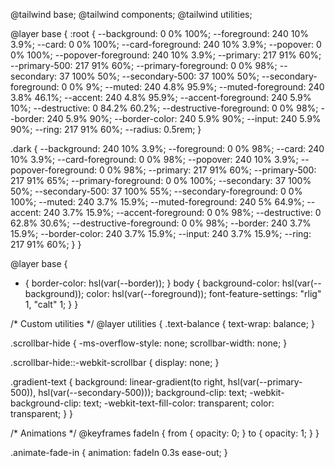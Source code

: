 @tailwind base;
@tailwind components;
@tailwind utilities;

@layer base {
  :root {
    --background: 0 0% 100%;
    --foreground: 240 10% 3.9%;
    --card: 0 0% 100%;
    --card-foreground: 240 10% 3.9%;
    --popover: 0 0% 100%;
    --popover-foreground: 240 10% 3.9%;
    --primary: 217 91% 60%;
    --primary-500: 217 91% 60%;
    --primary-foreground: 0 0% 98%;
    --secondary: 37 100% 50%;
    --secondary-500: 37 100% 50%;
    --secondary-foreground: 0 0% 9%;
    --muted: 240 4.8% 95.9%;
    --muted-foreground: 240 3.8% 46.1%;
    --accent: 240 4.8% 95.9%;
    --accent-foreground: 240 5.9% 10%;
    --destructive: 0 84.2% 60.2%;
    --destructive-foreground: 0 0% 98%;
    --border: 240 5.9% 90%;
    --border-color: 240 5.9% 90%;
    --input: 240 5.9% 90%;
    --ring: 217 91% 60%;
    --radius: 0.5rem;
  }

  .dark {
    --background: 240 10% 3.9%;
    --foreground: 0 0% 98%;
    --card: 240 10% 3.9%;
    --card-foreground: 0 0% 98%;
    --popover: 240 10% 3.9%;
    --popover-foreground: 0 0% 98%;
    --primary: 217 91% 60%;
    --primary-500: 217 91% 65%;
    --primary-foreground: 0 0% 100%;
    --secondary: 37 100% 50%;
    --secondary-500: 37 100% 55%;
    --secondary-foreground: 0 0% 100%;
    --muted: 240 3.7% 15.9%;
    --muted-foreground: 240 5% 64.9%;
    --accent: 240 3.7% 15.9%;
    --accent-foreground: 0 0% 98%;
    --destructive: 0 62.8% 30.6%;
    --destructive-foreground: 0 0% 98%;
    --border: 240 3.7% 15.9%;
    --border-color: 240 3.7% 15.9%;
    --input: 240 3.7% 15.9%;
    --ring: 217 91% 60%;
  }
}

@layer base {
  * {
    border-color: hsl(var(--border));
  }
  body {
    background-color: hsl(var(--background));
    color: hsl(var(--foreground));
    font-feature-settings: "rlig" 1, "calt" 1;
  }
}

/* Custom utilities */
@layer utilities {
  .text-balance {
    text-wrap: balance;
  }
  
  .scrollbar-hide {
    -ms-overflow-style: none;
    scrollbar-width: none;
  }
  
  .scrollbar-hide::-webkit-scrollbar {
    display: none;
  }
  
  .gradient-text {
    background: linear-gradient(to right, hsl(var(--primary-500)), hsl(var(--secondary-500)));
    background-clip: text;
    -webkit-background-clip: text;
    -webkit-text-fill-color: transparent;
    color: transparent;
  }
}

/* Animations */
@keyframes fadeIn {
  from { opacity: 0; }
  to { opacity: 1; }
}

.animate-fade-in {
  animation: fadeIn 0.3s ease-out;
}
